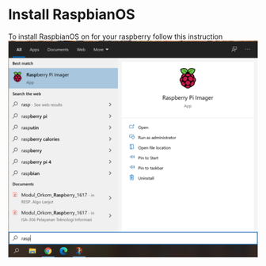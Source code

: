 # Install RaspbianOS
To install RaspbianOS on for your raspberry follow this instruction
![alt tag](https://github.com/NowDB/Raspberry-Pi-Tutorial/raw/main/install_1/1.png)
